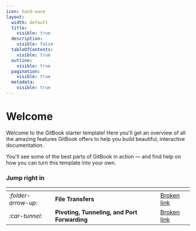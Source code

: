 ```yaml
---
icon: hand-wave
layout:
  width: default
  title:
    visible: true
  description:
    visible: false
  tableOfContents:
    visible: true
  outline:
    visible: true
  pagination:
    visible: true
  metadata:
    visible: true
---
```


# Welcome

Welcome to the GitBook starter template! Here you'll get an overview of all the amazing features GitBook offers to help you build beautiful, interactive documentation.

You'll see some of the best parts of GitBook in action — and find help on how you can turn this template into your own.

### Jump right in

<table data-view="cards"><thead><tr><th></th><th></th><th data-hidden data-card-cover data-type="files"></th><th data-hidden></th><th data-hidden data-card-target data-type="content-ref"></th></tr></thead><tbody><tr><td><i class="fa-folder-arrow-up">:folder-arrow-up:</i></td><td><strong>File Transfers</strong></td><td></td><td></td><td><a href="broken-reference">Broken link</a></td></tr><tr><td><i class="fa-car-tunnel">:car-tunnel:</i></td><td><strong>Pivoting, Tunneling, and Port Forwarding</strong></td><td></td><td></td><td><a href="broken-reference">Broken link</a></td></tr></tbody></table>
